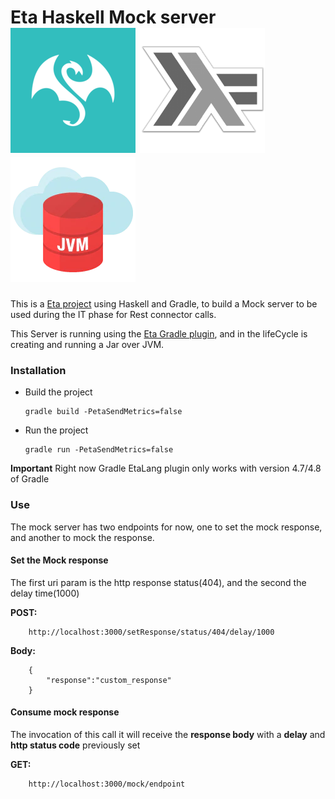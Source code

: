 # Eta Haskell Mock server ![My image](img/0.png) ![My image](img/haskell.png) ![My image](img/jvm.png)

This is a [Eta project](https://eta-lang.org/) using Haskell and Gradle, to build a Mock server to be used during the IT phase for Rest connector calls.

This Server is running using the [Eta Gradle plugin](https://github.com/typelead/gradle-eta), and in the lifeCycle is creating and running a Jar over JVM.

### Installation

* Build the project
    ```
    gradle build -PetaSendMetrics=false
    ```
* Run the project
    ```
    gradle run -PetaSendMetrics=false
    ```
**Important** Right now Gradle EtaLang plugin only works with version 4.7/4.8 of Gradle

### Use

The mock server has two endpoints for now, one to set the mock response, and another to mock the response.

#### Set the Mock response

The first uri param is the http response status(404), and the second the delay time(1000)


**POST:**
```
    http://localhost:3000/setResponse/status/404/delay/1000
```


**Body:**
```
    {
        "response":"custom_response"
    }
```

#### Consume mock response

The invocation  of this call it will receive the **response body** with a **delay** and **http status code** previously set

**GET:**
```
    http://localhost:3000/mock/endpoint
```